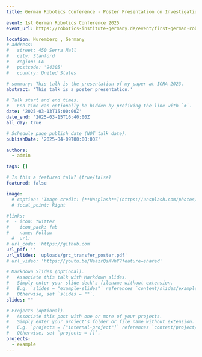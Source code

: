 ```yaml
---
title: German Robotics Conference - Poster Presentation on Investigation of Transfer Learning in Contact-Body Classification for Human-Robot Collaboration with Parallel Robots

event: 1st German Robotics Conference 2025
event_url: https://robotics-institute-germany.de/event/first-german-robotics-conference/

location: Nuremberg , Germany
# address:
#   street: 450 Serra Mall
#   city: Stanford
#   region: CA
#   postcode: '94305'
#   country: United States

# summary: This talk is the presentation of my paper at ICRA 2023.
abstract: 'This talk is a poster presentation.'

# Talk start and end times.
#   End time can optionally be hidden by prefixing the line with `#`.
date: '2025-03-13T15:00:00Z'
date_end: '2025-03-15T16:40:00Z'
all_day: true

# Schedule page publish date (NOT talk date).
publishDate: '2025-04-09T00:00:00Z'

authors:
  - admin

tags: []

# Is this a featured talk? (true/false)
featured: false

image:
  # caption: 'Image credit: [**Unsplash**](https://unsplash.com/photos/bzdhc5b3Bxs)'
  # focal_point: Right

#links:
#  - icon: twitter
#    icon_pack: fab
#    name: Follow
  #  url: 
# url_code: 'https://github.com'
url_pdf: ''
url_slides: 'uploads/grc_transfer_poster.pdf'
# url_video: 'https://youtu.be/HaazrQsKVhY?feature=shared'

# Markdown Slides (optional).
#   Associate this talk with Markdown slides.
#   Simply enter your slide deck's filename without extension.
#   E.g. `slides = "example-slides"` references `content/slides/example-slides.md`.
#   Otherwise, set `slides = ""`.
slides: ""

# Projects (optional).
#   Associate this post with one or more of your projects.
#   Simply enter your project's folder or file name without extension.
#   E.g. `projects = ["internal-project"]` references `content/project/deep-learning/index.md`.
#   Otherwise, set `projects = []`.
projects:
  - example
---
```


<!-- {{% callout note %}}
Click on the **Slides** button above to view the built-in slides feature.
{{% /callout %}}

Slides can be added in a few ways:

- **Create** slides using Hugo Blox Builder's [_Slides_](https://docs.hugoblox.com/reference/content-types/) feature and link using `slides` parameter in the front matter of the talk file
- **Upload** an existing slide deck to `static/` and link using `url_slides` parameter in the front matter of the talk file
- **Embed** your slides (e.g. Google Slides) or presentation video on this page using [shortcodes](https://docs.hugoblox.com/reference/markdown/).

Further event details, including [page elements](https://docs.hugoblox.com/reference/markdown/) such as image galleries, can be added to the body of this page. -->
